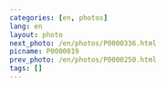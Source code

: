```yaml
---
categories: [en, photos]
lang: en
layout: photo
next_photo: /en/photos/P0000336.html
picname: P0000019
prev_photo: /en/photos/P0000250.html
tags: []
---
```

